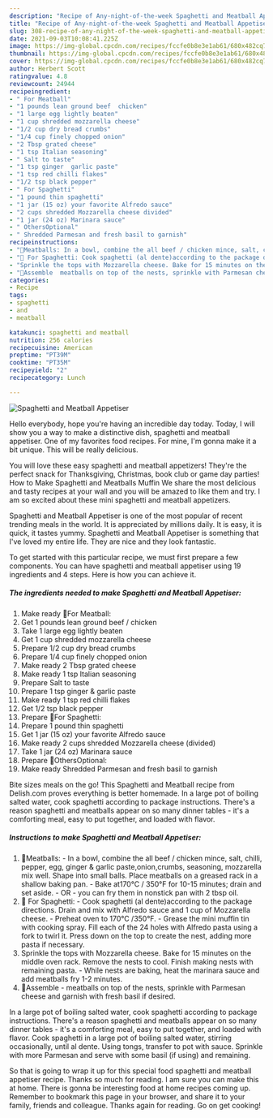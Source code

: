 ```yaml
---
description: "Recipe of Any-night-of-the-week Spaghetti and Meatball Appetiser"
title: "Recipe of Any-night-of-the-week Spaghetti and Meatball Appetiser"
slug: 308-recipe-of-any-night-of-the-week-spaghetti-and-meatball-appetiser
date: 2021-09-03T10:08:41.225Z
image: https://img-global.cpcdn.com/recipes/fccfe0b8e3e1ab61/680x482cq70/spaghetti-and-meatball-appetiser-recipe-main-photo.jpg
thumbnail: https://img-global.cpcdn.com/recipes/fccfe0b8e3e1ab61/680x482cq70/spaghetti-and-meatball-appetiser-recipe-main-photo.jpg
cover: https://img-global.cpcdn.com/recipes/fccfe0b8e3e1ab61/680x482cq70/spaghetti-and-meatball-appetiser-recipe-main-photo.jpg
author: Herbert Scott
ratingvalue: 4.8
reviewcount: 24944
recipeingredient:
- " For Meatball"
- "1 pounds lean ground beef  chicken"
- "1 large egg lightly beaten"
- "1 cup shredded mozzarella cheese"
- "1/2 cup dry bread crumbs"
- "1/4 cup finely chopped onion"
- "2 Tbsp grated cheese"
- "1 tsp Italian seasoning"
- " Salt to taste"
- "1 tsp ginger  garlic paste"
- "1 tsp red chilli flakes"
- "1/2 tsp black pepper"
- " For Spaghetti"
- "1 pound thin spaghetti"
- "1 jar (15 oz) your favorite Alfredo sauce"
- "2 cups shredded Mozzarella cheese divided"
- "1 jar (24 oz) Marinara sauce"
- " OthersOptional"
- " Shredded Parmesan and fresh basil to garnish"
recipeinstructions:
- "🌻Meatballs: In a bowl, combine the all beef / chicken mince, salt, chilli, pepper, egg, ginger &amp; garlic paste,onion,crumbs, seasoning, mozzarella mix well. Shape into small balls. Place meatballs on a greased rack in a shallow baking pan. Bake at170°C / 350°F for 10-15 minutes; drain and set aside. OR  you can fry them in nonstick pan with 2 tbsp oil."
- "🌻 For Spaghetti: Cook spaghetti (al dente)according to the package directions. Drain and mix with Alfredo sauce and 1 cup of Mozzarella cheese. Preheat oven to 170°C /350°F.  Grease the mini muffin tin with cooking spray. Fill each of the 24 holes with Alfredo pasta using a fork to twirl it. Press down on the top to create the nest, adding more pasta if necessary."
- "Sprinkle the tops with Mozzarella cheese. Bake for 15 minutes on the middle oven rack. Remove the nests to cool. Finish making nests with remaining pasta. While nests are baking, heat the marinara sauce and add meatballs fry 1-2 minutes."
- "🌻Assemble  meatballs on top of the nests, sprinkle with Parmesan cheese and garnish with fresh basil if desired."
categories:
- Recipe
tags:
- spaghetti
- and
- meatball

katakunci: spaghetti and meatball 
nutrition: 256 calories
recipecuisine: American
preptime: "PT39M"
cooktime: "PT35M"
recipeyield: "2"
recipecategory: Lunch

---
```



![Spaghetti and Meatball Appetiser](https://img-global.cpcdn.com/recipes/fccfe0b8e3e1ab61/680x482cq70/spaghetti-and-meatball-appetiser-recipe-main-photo.jpg)

Hello everybody, hope you're having an incredible day today. Today, I will show you a way to make a distinctive dish, spaghetti and meatball appetiser. One of my favorites food recipes. For mine, I'm gonna make it a bit unique. This will be really delicious.

You will love these easy spaghetti and meatball appetizers! They&#39;re the perfect snack for Thanksgiving, Christmas, book club or game day parties! How to Make Spaghetti and Meatballs Muffin We share the most delicious and tasty recipes at your wall and you will be amazed to like them and try. I am so excited about these mini spaghetti and meatball appetizers.

Spaghetti and Meatball Appetiser is one of the most popular of recent trending meals in the world. It is appreciated by millions daily. It is easy, it is quick, it tastes yummy. Spaghetti and Meatball Appetiser is something that I've loved my entire life. They are nice and they look fantastic.


To get started with this particular recipe, we must first prepare a few components. You can have spaghetti and meatball appetiser using 19 ingredients and 4 steps. Here is how you can achieve it.

<!--inarticleads1-->

##### The ingredients needed to make Spaghetti and Meatball Appetiser:

1. Make ready  🌻For Meatball:
1. Get 1 pounds lean ground beef / chicken
1. Take 1 large egg lightly beaten
1. Get 1 cup shredded mozzarella cheese
1. Prepare 1/2 cup dry bread crumbs
1. Prepare 1/4 cup finely chopped onion
1. Make ready 2 Tbsp grated cheese
1. Make ready 1 tsp Italian seasoning
1. Prepare  Salt to taste
1. Prepare 1 tsp ginger &amp; garlic paste
1. Make ready 1 tsp red chilli flakes
1. Get 1/2 tsp black pepper
1. Prepare  🌻For Spaghetti:
1. Prepare 1 pound thin spaghetti
1. Get 1 jar (15 oz) your favorite Alfredo sauce
1. Make ready 2 cups shredded Mozzarella cheese (divided)
1. Take 1 jar (24 oz) Marinara sauce
1. Prepare  🌻OthersOptional:
1. Make ready  Shredded Parmesan and fresh basil to garnish


Bite sizes meals on the go! This Spaghetti and Meatball recipe from Delish.com proves everything is better homemade. In a large pot of boiling salted water, cook spaghetti according to package instructions. There&#39;s a reason spaghetti and meatballs appear on so many dinner tables - it&#39;s a comforting meal, easy to put together, and loaded with flavor. 

<!--inarticleads2-->

##### Instructions to make Spaghetti and Meatball Appetiser:

1. 🌻Meatballs: - In a bowl, combine the all beef / chicken mince, salt, chilli, pepper, egg, ginger &amp; garlic paste,onion,crumbs, seasoning, mozzarella mix well. Shape into small balls. Place meatballs on a greased rack in a shallow baking pan. - Bake at170°C / 350°F for 10-15 minutes; drain and set aside. - OR  - you can fry them in nonstick pan with 2 tbsp oil.
1. 🌻 For Spaghetti: - Cook spaghetti (al dente)according to the package directions. Drain and mix with Alfredo sauce and 1 cup of Mozzarella cheese. - Preheat oven to 170°C /350°F.  - Grease the mini muffin tin with cooking spray. Fill each of the 24 holes with Alfredo pasta using a fork to twirl it. Press down on the top to create the nest, adding more pasta if necessary.
1. Sprinkle the tops with Mozzarella cheese. Bake for 15 minutes on the middle oven rack. Remove the nests to cool. Finish making nests with remaining pasta. - While nests are baking, heat the marinara sauce and add meatballs fry 1-2 minutes.
1. 🌻Assemble  - meatballs on top of the nests, sprinkle with Parmesan cheese and garnish with fresh basil if desired.


In a large pot of boiling salted water, cook spaghetti according to package instructions. There&#39;s a reason spaghetti and meatballs appear on so many dinner tables - it&#39;s a comforting meal, easy to put together, and loaded with flavor. Cook spaghetti in a large pot of boiling salted water, stirring occasionally, until al dente. Using tongs, transfer to pot with sauce. Sprinkle with more Parmesan and serve with some basil (if using) and remaining. 

So that is going to wrap it up for this special food spaghetti and meatball appetiser recipe. Thanks so much for reading. I am sure you can make this at home. There is gonna be interesting food at home recipes coming up. Remember to bookmark this page in your browser, and share it to your family, friends and colleague. Thanks again for reading. Go on get cooking!
